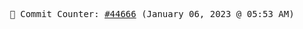 <p align="center">
    <samp>
        📮 Commit Counter: <a href="https://github.com/Javascript-void0/Javascript-void0/commits/main">#44666</a> (January 06, 2023 @ 05:53 AM)
    </samp>
</p>